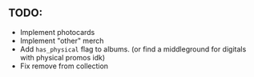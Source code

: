 ## TODO:
- Implement photocards
- Implement "other" merch
- Add `has_physical` flag to albums. (or find a middleground for digitals with physical promos idk)
- Fix remove from collection
